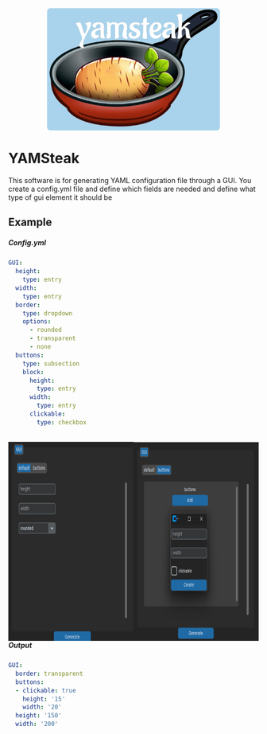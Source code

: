 <p align="center">
<img src="doc/YAMSteak.png" align="center" width="348" height="246"/> 
 </p>


# YAMSteak
This software is for generating YAML configuration file through a GUI.
You create a config.yml file and define which fields are needed and define what type of gui element it should be
## Example
##### Config.yml
``` YAML
GUI:
  height:
    type: entry
  width:
    type: entry
  border:
    type: dropdown
    options:
      - rounded
      - transparent
      - none
  buttons:
    type: subsection
    block:
      height:
        type: entry
      width:
        type: entry
      clickable:
        type: checkbox
      
```
<p align="left">
<img src="doc/example.png" align="left" width="800" height="400"/> 
</p>

##### Output
``` YAML
GUI:
  border: transparent
  buttons:
  - clickable: true
    height: '15'
    width: '20'
  height: '150'
  width: '200'

```
